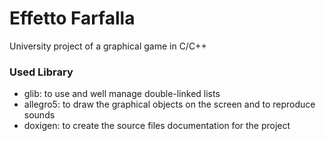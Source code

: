 # Effetto Farfalla
 University project of a graphical game in C/C++

### Used Library
- glib: to use and well manage double-linked lists
- allegro5: to draw the graphical objects on the screen and to reproduce sounds
- doxigen: to create the source files documentation for the project
